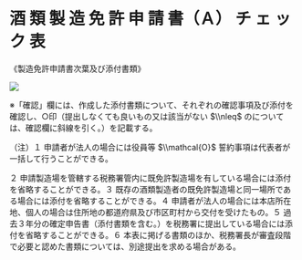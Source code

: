 # 酒 類 製 造 免 許 申 請 書（Ａ） チ ェ ッ ク 表

《製造免許申請書次葉及び添付書類》

![](https://www.nta.go.jp/tmp/c16e7d07-5a02-4735-89e0-7a0005585f2c/images/19635f7325a7dfc98ef1d989186fa5904db08a58e47620dc75cabcd4fce52f15.jpg)

※「確認」欄には、作成した添付書類について、それぞれの確認事項及び添付を確認し、○印（提出しなくても良いもの又は該当がない $\\nleq$ のについては、確認欄に斜線を引く。）を記載する。

（注）１ 申請者が法人の場合には役員等 $\\mathcal{O}$ 誓約事項は代表者が一括して行うことができる。

２ 申請製造場を管轄する税務署管内に既免許製造場を有している場合には添付を省略することができる。３ 既存の酒類製造者の既免許製造場と同一場所である場合には添付を省略することができる。４ 申請者が法人の場合には本店所在地、個人の場合は住所地の都道府県及び市区町村から交付を受けたもの。５ 過去３年分の確定申告書（添付書類を含む。）を税務署に提出している場合には添付を省略することができる。６ 本表に掲げる書類のほか、税務署長が審査段階で必要と認めた書類については、別途提出を求める場合がある。